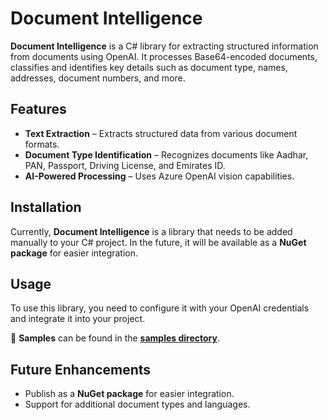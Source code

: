 # Document Intelligence  

**Document Intelligence** is a C# library for extracting structured information from documents using OpenAI. It processes Base64-encoded documents, classifies and identifies key details such as document type, names, addresses, document numbers, and more.  

## Features  

- **Text Extraction** – Extracts structured data from various document formats.  
- **Document Type Identification** – Recognizes documents like Aadhar, PAN, Passport, Driving License, and Emirates ID.  
- **AI-Powered Processing** – Uses Azure OpenAI vision capabilities.

## Installation  

Currently, **Document Intelligence** is a library that needs to be added manually to your C# project. In the future, it will be available as a **NuGet package** for easier integration.  

## Usage  

To use this library, you need to configure it with your OpenAI credentials and integrate it into your project.  

📌 **Samples** can be found in the [**samples directory**](https://github.com/slalithprasad/DocumentIntelligence/tree/main/samples).

## Future Enhancements

- Publish as a **NuGet package** for easier integration.  
- Support for additional document types and languages.